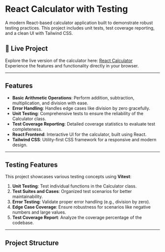 # **React Calculator with Testing**

A modern React-based calculator application built to demonstrate robust testing practices. This project includes unit tests, test coverage reporting, and a clean UI with Tailwind CSS.

## 🚀 **Live Project**
Explore the live version of the calculator here: [React Calculator](#)  
Experience the features and functionality directly in your browser.

---

## **Features**
- **Basic Arithmetic Operations**: Perform addition, subtraction, multiplication, and division with ease.
- **Error Handling**: Handles edge cases like division by zero gracefully.
- **Unit Testing**: Comprehensive tests to ensure the reliability of the Calculator class.
- **Test Coverage Reporting**: Detailed coverage statistics to evaluate test completeness.
- **React Frontend**: Interactive UI for the calculator, built using React.
- **Tailwind CSS**: Utility-first CSS framework for a responsive and modern design.

---

## **Testing Features**
This project showcases various testing concepts using **Vitest**:
1. **Unit Testing**: Test individual functions in the Calculator class.
2. **Test Suites and Cases**: Organized test scenarios for better maintainability.
3. **Error Testing**: Validate proper error handling (e.g., division by zero).
4. **Edge Case Coverage**: Ensure robustness for scenarios like negative numbers and large values.
5. **Test Coverage Report**: Analyze the coverage percentage of the codebase.

---

## **Project Structure**

